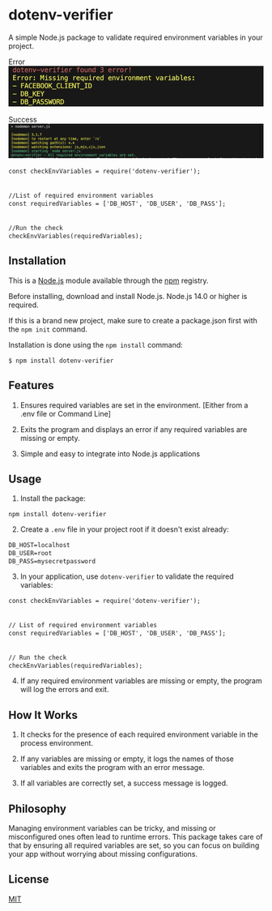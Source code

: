 # dotenv-verifier

 A simple Node.js package to validate required environment variables in your project.

Error
![Error](error.jpeg)

Success
![Success](dotenv.png)


```
const checkEnvVariables = require('dotenv-verifier');


//List of required environment variables
const requiredVariables = ['DB_HOST', 'DB_USER', 'DB_PASS'];


//Run the check
checkEnvVariables(requiredVariables);
```

## Installation

This is a [Node.js](https://nodejs.org/en/) module available through the [npm](https://www.npmjs.com/) registry.

Before installing, download and install Node.js. Node.js 14.0 or higher is required.

If this is a brand new project, make sure to create a package.json first with the ```npm init``` command.

Installation is done using the ```npm install``` command:

```
$ npm install dotenv-verifier
```
## Features

1. Ensures required variables are set in the environment. [Either from a .env file or Command Line]

2. Exits the program and displays an error if any required variables are missing or empty.

3. Simple and easy to integrate into Node.js applications

## Usage

1. Install the package:

```
npm install dotenv-verifier
```

2. Create a ```.env``` file in your project root if it doesn't exist already:

```
DB_HOST=localhost
DB_USER=root
DB_PASS=mysecretpassword
```
3. In your application, use ```dotenv-verifier``` to validate the required variables:

```
const checkEnvVariables = require('dotenv-verifier');


// List of required environment variables
const requiredVariables = ['DB_HOST', 'DB_USER', 'DB_PASS'];


// Run the check
checkEnvVariables(requiredVariables);
```

4. If any required environment variables are missing or empty, the program will log the errors and exit.

## How It Works

1. It checks for the presence of each required environment variable in the process environment.

2. If any variables are missing or empty, it logs the names of those variables and exits the program with an error message.

3. If all variables are correctly set, a success message is logged.

## Philosophy

Managing environment variables can be tricky, and missing or misconfigured ones often lead to runtime errors. This package takes care of that by ensuring all required variables are set, so you can focus on building your app without worrying about missing configurations.

## License
[MIT]()